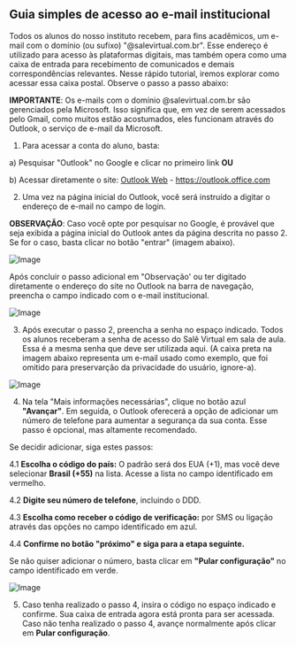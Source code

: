 ## Guia simples de acesso ao e-mail institucional ##
Todos os alunos do nosso instituto recebem, para fins acadêmicos, um e-mail com o domínio (ou sufixo) "@salevirtual.com.br". Esse endereço é utilizado para acesso às plataformas digitais, mas também opera como uma caixa de entrada para recebimento de comunicados e demais correspondências relevantes. Nesse rápido tutorial, iremos explorar como acessar essa caixa postal. Observe o passo a passo abaixo:

**IMPORTANTE**: Os e-mails com o domínio @salevirtual.com.br são gerenciados pela Microsoft. Isso significa que, em vez de serem acessados pelo Gmail, como muitos estão acostumados, eles funcionam através do Outlook, o serviço de e-mail da Microsoft.

1. Para acessar a conta do aluno, basta:

a) Pesquisar "Outlook" no Google e clicar no primeiro link **OU**

b) Acessar diretamente o site: [Outlook Web](https://outlook.office.com) - https://outlook.office.com 

2. Uma vez na página inicial do Outlook, você será instruído a digitar o endereço de e-mail no campo de login.

**OBSERVAÇÃO**: Caso você opte por pesquisar no Google, é provável que seja exibida a página inicial do Outlook antes da página descrita no passo 2. Se for o caso, basta clicar no botão "entrar" (imagem abaixo).

![Image](https://github.com/user-attachments/assets/77c06e04-03c1-4b3e-b05e-49eea36aef46)

Após concluir o passo adicional em "Observação' ou ter digitado diretamente o endereço do site no Outlook na barra de navegação, preencha o campo indicado com o e-mail institucional.

![Image](https://github.com/user-attachments/assets/ca941bd8-9a2f-4136-94f1-af5b2cb00851)

3. Após executar o passo 2, preencha a senha no espaço indicado. Todos os alunos receberam a senha de acesso do Salê Virtual em sala de aula. Essa é a mesma senha que deve ser utilizada aqui. (A caixa preta na imagem abaixo representa um e-mail usado como exemplo, que foi omitido para preservarção da privacidade do usuário, ignore-a).

![Image](https://github.com/user-attachments/assets/140335d9-13d0-4f76-8f30-bac1bdcea166)

4. Na tela "Mais informações necessárias", clique no botão azul **"Avançar"**. Em seguida, o Outlook oferecerá a opção de adicionar um número de telefone para aumentar a segurança da sua conta. Esse passo é opcional, mas altamente recomendado.  

Se decidir adicionar, siga estes passos:  

4.1 **Escolha o código do país:** O padrão será dos EUA (+1), mas você deve selecionar **Brasil (+55)** na lista. Acesse a lista no campo identificado em vermelho.

4.2 **Digite seu número de telefone**, incluindo o DDD.  

4.3 **Escolha como receber o código de verificação:** por SMS ou ligação através das opções no campo identificado em azul.

4.4 **Confirme no botão "próximo" e siga para a etapa seguinte.**  

Se não quiser adicionar o número, basta clicar em **"Pular configuração"** no campo identificado em verde.

![Image](https://github.com/user-attachments/assets/199700b6-aecf-4a76-8d7b-3209c9aa9a8a)

5. Caso tenha realizado o passo 4, insira o código no espaço indicado e confirme. Sua caixa de entrada agora está pronta para ser acessada. Caso não tenha realizado o passo 4, avançe normalmente após clicar em **Pular configuração**.
